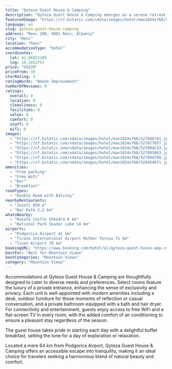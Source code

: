 ```yaml
---
title: "Qyteza Guest House & Camping"
description: "Qyteza Guest House & Camping emerges as a serene retreat offering breathtaking mountain views for those seeking a blend of comfort and nature in Renc."
featuredImage: "https://cf.bstatic.com/xdata/images/hotel/max1024x768/527846741.jpg?k=5767f3fce84e3a41274f1c5f4ea85a885189442aa6a73bce82625e1df366608f&o=&hp=1"
language: en
slug: qyteza-guest-house-camping
address: "Renc 200, 4001 Renc, Albania"
city: "Renc"
location: "Renc"
accommodationType: "hotel"
coordinates:
  lat: 42.06023109
  lng: 19.5652757
price: "US$39"
priceFrom: 39
starRating: 3
ratingWords: "Needs Improvement"
numberOfReviews: 0
ratings:
  overall: 0
  location: 0
  cleanliness: 0
  facilities: 0
  value: 0
  comfort: 0
  staff: 0
  wifi: 0
images:
  - "https://cf.bstatic.com/xdata/images/hotel/max1024x768/527846741.jpg?k=5767f3fce84e3a41274f1c5f4ea85a885189442aa6a73bce82625e1df366608f&o=&hp=1"
  - "https://cf.bstatic.com/xdata/images/hotel/max1024x768/527877857.jpg?k=b63e80b2f5d61e5e4e6ac18043d9fe36f6dd9790eb25009e77199995cbbcc0e4&o=&hp=1"
  - "https://cf.bstatic.com/xdata/images/hotel/max1024x768/527894233.jpg?k=6af1caa765e3456f435838e1e3c18be1b9430793d829b9929f1568ceddb50ff3&o=&hp=1"
  - "https://cf.bstatic.com/xdata/images/hotel/max1024x768/527895043.jpg?k=2cf8b77d42fd681ab76963574cdfb3d661dbee4e60cdded58bf4bea4ffbba2c5&o=&hp=1"
  - "https://cf.bstatic.com/xdata/images/hotel/max1024x768/527894780.jpg?k=40a6b1d8ad8c94917cfdc6f10243f7f657d32d8edf518e9d7519a707a840ccb8&o=&hp=1"
  - "https://cf.bstatic.com/xdata/images/hotel/max1024x768/528454671.jpg?k=e3b3ba503388f758c0439469ebdc1180783479fa42d27647425ecf09318929a8&o=&hp=1"
amenities:
  - "Free parking"
  - "Free WiFi"
  - "Bar"
  - "Breakfast"
roomTypes:
  - "Double Room with Balcony"
nearbyRestaurants:
  - "Jozefi 850 m"
  - "Bar Kafe 2.2 km"
whatsNearby:
  - "Rozafa Castle Shkodra 6 km"
  - "National Park Skadar Lake 14 km"
airports:
  - "Podgorica Airport 41 km"
  - "Tirana International Airport Mother Teresa 71 km"
  - "Tivat Airport 78 km"
bookingURL: "https://www.booking.com/hotel/al/qyteza-guest-house-amp-camping.en-gb.html?aid=8035640"
bestFor: "Best for Mountain Views"
bestCategories: "Mountain Views"
category: "Mountain Views"
---
```


Accommodations at Qyteza Guest House & Camping are thoughtfully designed to cater to diverse needs and preferences. Select rooms feature the luxury of a private entrance, enhancing the sense of exclusivity and privacy. Each unit is well-appointed with modern amenities including a desk, outdoor furniture for those moments of reflection or casual conversation, and a private bathroom equipped with a bath and hair dryer. For connectivity and entertainment, guests enjoy access to free WiFi and a flat-screen TV in every room, with the added comfort of air conditioning to ensure a pleasant stay regardless of the season.

The guest house takes pride in starting each day with a delightful buffet breakfast, setting the tone for a day of exploration or relaxation. 

Located a mere 64 km from Podgorica Airport, Qyteza Guest House & Camping offers an accessible escape into tranquility, making it an ideal choice for travelers seeking a harmonious blend of natural beauty and comfort.